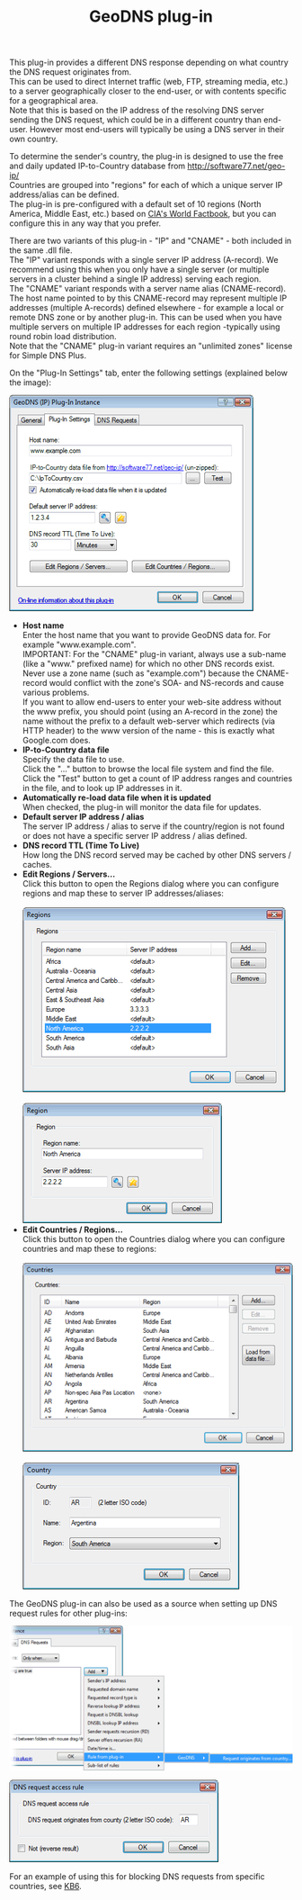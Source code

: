 ﻿---
title: GeoDNS plug-in
category: 8
frontpage: false
comments: true
refs: 110
created-utc: 2019-01-01
modified-utc: 2021-10-28
---
<p>This plug-in provides a different DNS response depending on what country the DNS request originates from.<br />
This can be used to direct Internet traffic (web, FTP, streaming media, etc.) to a server geographically closer to the end-user, or with contents specific for a geographical area.<br />
Note that this is based on the IP address of the resolving DNS server sending the DNS request, which could be in a different country than end-user. However most end-users will typically be using a DNS server in their own country.</p>

<p>To determine the sender's country, the plug-in is designed to use the free and daily updated IP-to-Country database from <a href="http://software77.net/geo-ip/" target="_blank">http://software77.net/geo-ip/</a><br />
Countries are grouped into &quot;regions&quot; for each of which a unique server IP address/alias can be defined.<br />
The plug-in is pre-configured with a default set of 10 regions (North America, Middle East, etc.) based on <a href="https://www.cia.gov/the-world-factbook/" target="_blank">CIA's World Factbook</a>, but you can configure this in any way that you prefer.</p>

<p>There are two variants of this plug-in - &quot;IP&quot; and &quot;CNAME&quot; - both included in the same .dll file.<br />
The &quot;IP&quot; variant responds with a single server IP address (A-record). We recommend using this when you only have a single server (or multiple servers in a cluster behind a single IP address) serving each region.<br />
The &quot;CNAME&quot; variant responds with a server name alias (CNAME-record). The host name pointed to by this CNAME-record may represent multiple IP addresses (multiple A-records) defined elsewhere - for example a local or remote DNS zone or by another plug-in. This can be used when you have multiple servers on multiple IP addresses for each region -typically using round robin load distribution.<br />
Note that the &quot;CNAME&quot; plug-in variant requires an &quot;unlimited zones&quot; license for Simple DNS Plus.</p>

<p>On the &quot;Plug-In Settings&quot; tab, enter the following settings (explained below the image):</p>

<p><img src="img/177/1.png"  /></p>

<ul>
	<li><strong>Host name</strong><br />
	Enter the host name that you want to provide GeoDNS data for. For example &quot;www.example.com&quot;.<br />
	IMPORTANT: For the &quot;CNAME&quot; plug-in variant, always use a sub-name (like a &quot;www.&quot; prefixed name) for which no other DNS records exist. Never use a zone name (such as &quot;example.com&quot;) because the CNAME-record would conflict with the zone's SOA- and NS-records and cause various problems.<br />
	If you want to allow end-users to enter your web-site address without the www prefix, you should point (using an A-record in the zone) the name without the prefix to a default web-server which redirects (via HTTP header) to the www version of the name - this is exactly what Google.com does.<br />
	 </li>
	<li><strong>IP-to-Country data file</strong><br />
	Specify the data file to use.<br />
	Click the &quot;...&quot; button to browse the local file system and find the file.<br />
	Click the &quot;Test&quot; button to get a count of IP address ranges and countries in the file, and to look up IP addresses in it.<br />
	 </li>
	<li><strong>Automatically re-load data file when it is updated</strong><br />
	When checked, the plug-in will monitor the data file for updates.<br />
	 </li>
	<li><strong>Default server IP address / alias</strong><br />
	The server IP address / alias to serve if the country/region is not found or does not have a specific server IP address / alias defined.<br />
	 </li>
	<li><strong>DNS record TTL (Time To Live)</strong><br />
	How long the DNS record served may be cached by other DNS servers / caches.<br />
	 </li>
	<li><strong>Edit Regions / Servers...</strong><br />
	Click this button to open the Regions dialog where you can configure regions and map these to server IP addresses/aliases:<br />
	<br />
	<img src="img/177/2.png"  /><br />
	<br />
	<img src="img/177/3.png" /><br />
	 </li>
	<li><strong>Edit Countries / Regions...</strong><br />
	Click this button to open the Countries dialog where you can configure countries and map these to regions:<br />
	<br />
	<img src="img/177/4.png" /><br />
	<br />
	<img src="img/177/5.png"  /></li>
</ul>

<p>The GeoDNS plug-in can also be used as a source when setting up DNS request rules for other plug-ins:</p>

<p><img src="img/177/6.png" /></p>

<p><img src="img/177/7.png"  /></p>

<p>For an example of using this for blocking DNS requests from specific countries, see <a href="https://simpledns.plus/kb/6">KB6</a>.</p>

